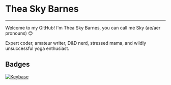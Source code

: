 # Thea Sky Barnes
------------------
Welcome to my GitHub! I'm Thea Sky Barnes, you can call me Sky (ae/aer pronouns) 😊

Expert coder, amateur writer, D&D nerd, stressed mama, and wildly unsuccessful yoga enthusiast.

## Badges

[![Keybase](https://img.shields.io/keybase/xlm/sarathebard)](https://keybase.io/sarathebard)
